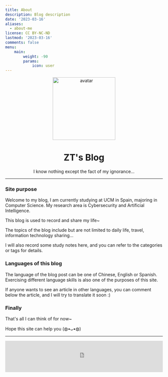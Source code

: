 ```yaml
---
title: About
description: Blog description
date: '2023-03-16'
aliases:
  - about-me
license: CC BY-NC-ND
lastmod: '2023-03-16'
comments: false
menu:
    main: 
        weight: -90
        params:
            icon: user
---
```


<center><img src="/img/avatar.png" alt="avatar" align="center" width="200"></center>

# <center>ZT's Blog</center>

<center>I know nothing except the fact of my ignorance...</center>

***

### Site purpose

Welcome to my blog, I am currently studying at UCM in Spain, majoring in Computer Science. My research area is Cybersecurity and Artificial Intelligence.

This blog is used to record and share my life~

The topics of the blog include but are not limited to daily life, travel, information technology sharing...

I will also record some study notes here, and you can refer to the categories or tags for details.

### Languages of this blog

The language of the blog post can be one of Chinese, English or Spanish. Exercising different language skills is also one of the purposes of this site.

If anyone wants to see an article in other languages, you can comment below the article, and I will try to translate it soon :)

### Finally

That's all I can think of for now~

Hope this site can help you (◍•ᴗ•◍)

***

<center><iframe frameborder="no" border="0" marginwidth="0" marginheight="0" width=100% height=100 src="https://music.163.com/outchain/player?type=2&id=1448989137&auto=0&height=100"></iframe></center>